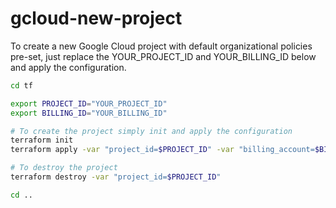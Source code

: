 # gcloud-new-project

To create a new Google Cloud project with default organizational policies pre-set, just replace the YOUR_PROJECT_ID and YOUR_BILLING_ID below and apply the configuration.

```bash
cd tf

export PROJECT_ID="YOUR_PROJECT_ID"
export BILLING_ID="YOUR_BILLING_ID"

# To create the project simply init and apply the configuration
terraform init
terraform apply -var "project_id=$PROJECT_ID" -var "billing_account=$BILLING_ID" -var "project_create=true"

# To destroy the project
terraform destroy -var "project_id=$PROJECT_ID"

cd ..
```
